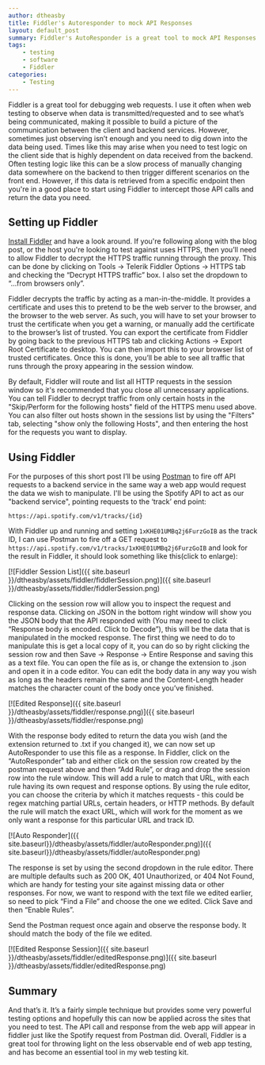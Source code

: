 ```yaml
---
author: dtheasby
title: Fiddler's Autoresponder to mock API Responses
layout: default_post
summary: Fiddler's AutoResponder is a great tool to mock API Responses when you're testing front end logic. It's simple but provides some powerful testing options. This is a short post to show you how.
tags: 
    - testing
    - software
    - Fiddler
categories:
    - Testing
---
```


Fiddler is a great tool for debugging web requests. I use it often when web testing to observe when data is transmitted/requested and to see what’s being communicated, making it possible to build a picture of the communication between the client and backend services. However, sometimes just observing isn’t enough and you need to dig down into the data being used. Times like this may arise when you need to test logic on the client side that is highly dependent on data received from the backend. Often testing logic like this can be a slow process of manually changing data somewhere on the backend to then trigger different scenarios on the front end. However, if this data is retrieved from a specific endpoint then you're in a good place to start using Fiddler to intercept those API calls and return the data you need.

## Setting up Fiddler

[Install Fiddler](https://www.telerik.com/download/fiddler/fiddler4) and have a look around. If you're following along with the blog post, or the host you're looking to test against uses HTTPS, then you’ll need to allow Fiddler to decrypt the HTTPS traffic running through the proxy. This can be done by clicking on Tools -> Telerik Fiddler Options -> HTTPS tab and checking the “Decrypt HTTPS traffic” box. I also set the dropdown to “…from browsers only”. 

Fiddler decrypts the traffic by acting as a man-in-the-middle. It provides a certificate and uses this to pretend to be the web server to the browser, and the browser to the web server. As such, you will have to set your browser to trust the certificate when you get a warning, or manually add the certificate to the browser’s list of trusted. You can export the certificate from Fiddler by going back to the previous HTTPS tab and clicking Actions -> Export Root Certificate to desktop. You can then import this to your browser list of trusted certificates. Once this is done, you’ll be able to see all traffic that runs through the proxy appearing in the session window. 

By default, Fiddler will route and list all HTTP requests in the session window so it's recommended that you close all unnecessary applications. You can tell Fiddler to decrypt traffic from only certain hosts in the "Skip/Perform for the following hosts" field of the HTTPS menu used above. You can also filter out hosts shown in the sessions list by using the "Filters" tab, selecting "show only the following Hosts", and then entering the host for the requests you want to display.

## Using Fiddler

For the purposes of this short post I’ll be using [Postman](https://www.getpostman.com/) to fire off API requests to a backend service in the same way a web app would request the data we wish to manipulate. I'll be using the Spotify API to act as our "backend service", pointing requests to the ‘track’ end point:

```
https://api.spotify.com/v1/tracks/{id}
```

With Fiddler up and running and setting `1xKHE01UMBq2j6FurzGoIB` as the track ID, I can use Postman to fire off a GET request to `https://api.spotify.com/v1/tracks/1xKHE01UMBq2j6FurzGoIB`
and look for the result in Fiddler, it should look something like this(click to enlarge): 

[![Fiddler Session List]({{ site.baseurl }}/dtheasby/assets/fiddler/fiddlerSession.png)]({{ site.baseurl }}/dtheasby/assets/fiddler/fiddlerSession.png)

Clicking on the session row will allow you to inspect the request and response data. Clicking on JSON in the bottom right window will show you the JSON body that the API responded with (You may need to click “Response body is encoded. Click to Decode”), this will be the data that is manipulated in the mocked response. The first thing we need to do to manipulate this is get a local copy of it, you can do so by right clicking the session row and then Save -> Response -> Entire Response and saving this as a text file. You can open the file as is, or change the extension to .json and open it in a code editor. You can edit the body data in any way you wish as long as the headers remain the same and the Content-Length header matches the character count of the body once you’ve finished.

[![Edited Response]({{ site.baseurl }}/dtheasby/assets/fiddler/response.png)]({{ site.baseurl }}/dtheasby/assets/fiddler/response.png)

With the response body edited to return the data you wish (and the extension returned to .txt if you changed it), we can now set up AutoResponder to use this file as a response. In Fiddler, click on the “AutoResponder” tab and either click on the session row created by the postman request above and then “Add Rule”, or drag and drop the session row into the rule window. This will add a rule to match that URL, with each rule having its own request and response options. By using the rule editor, you can choose the criteria by which it matches requests - this could be regex matching partial URLs, certain headers, or HTTP methods. By default the rule will match the exact URL, which will work for the moment as we only want a response for this particular URL and track ID.

[![Auto Responder]({{ site.baseurl}}/dtheasby/assets/fiddler/autoResponder.png)]({{ site.baseurl}}/dtheasby/assets/fiddler/autoResponder.png)

The response is set by using the second dropdown in the rule editor. There are multiple defaults such as 200 OK, 401 Unauthorized, or 404 Not Found, which are handy for testing your site against missing data or other responses. For now, we want to respond with the text file we edited earlier, so need to pick “Find a File” and choose the one we edited. Click Save and then “Enable Rules”. 

Send the Postman request once again and observe the response body. It should match the body of the file we edited.

[![Edited Response Session]({{ site.baseurl }}/dtheasby/assets/fiddler/editedResponse.png)]({{ site.baseurl }}/dtheasby/assets/fiddler/editedResponse.png)

## Summary
And that’s it. It’s a fairly simple technique but provides some very powerful testing options and hopefully this can now be applied across the sites that you need to test. The API call and response from the web app will appear in fiddler just like the Spotify request from Postman did. Overall, Fiddler is a great tool for throwing light on the less observable end of web app testing, and has become an essential tool in my web testing kit.